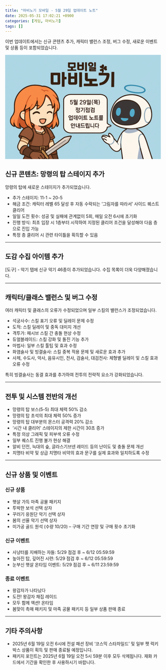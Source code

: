 ```yaml
---
title: "마비노기 모바일 - 5월 29일 업데이트 노트"
date: 2025-05-31 17:02:21 +0900
categories: [게임, 마비노기]
tags: []
---
```


이번 업데이트에서는 신규 콘텐츠 추가, 캐릭터 밸런스 조정, 버그 수정, 새로운 이벤트 및 상품 등이 포함되었습니다.

![업데이트 노트](assets/img/2025-05-31-7fe389e9-5c93-4a30-8169-e6aca649e540/1748678843012.png)

## 신규 콘텐츠: 망령의 탑 스테이지 추가

망령의 탑에 새로운 스테이지가 추가되었습니다.

- 추가 스테이지: 11-1 ~ 20-5
- 해금 조건: 캐릭터 레벨 65 달성 후 자동 수락되는 ‘그림자를 따라서’ 사이드 퀘스트 클리어
- 일일 도전 횟수: 성공 및 실패에 관계없이 5회, 매일 오전 6시에 초기화
- 진행 방식: 최초 입장 시 1층부터 시작하여 지정된 클리어 조건을 달성해야 다음 층으로 진입 가능
- 특정 층 클리어 시 관련 타이틀을 획득할 수 있음

---

## 도감 수집 아이템 추가

[도구] - 악기 탭에 신규 악기 46종이 추가되었습니다. 수집 목록이 더욱 다양해졌습니다.

---

## 캐릭터/클래스 밸런스 및 버그 수정

여러 캐릭터 및 클래스의 오류가 수정되었으며 일부 스킬의 밸런스가 조정되었습니다.

- 석궁사수: 스킬 표기 오류 및 딜레이 문제 수정
- 도적: 스킬 딜레이 및 중독 대미지 개선
- 격투가: 패시브 스킬 간 충돌 현상 수정
- 듀얼블레이드: 스킬 강화 및 돌진 기능 추가
- 마법사: 일부 스킬 툴팁 및 효과 수정
- 화염술사 및 빙결술사: 스킬 중복 적용 문제 및 새로운 효과 추가
- 사제, 수도사, 악사, 음유시인, 전사, 검술사, 대검전사: 체형별 딜레이 및 스킬 효과 오류 수정

특히 빙결술사는 동결 효과를 추가하여 전투의 전략적 요소가 강화되었습니다.

---

## 전투 및 시스템 전반의 개선

- 망령의 탑 보스(5-5) 최대 체력 50% 감소
- 망령의 탑 초석의 최대 체력 50% 증가
- 망령의 탑 대부분의 몬스터 공격력 20% 감소
- ‘시간 내 클리어’ 스테이지의 제한 시간이 30초 증가
- 특정 의상 그래픽 및 피부색 오류 수정
- 일부 퀘스트 진행 불가 현상 해결
- 알비 던전, 늑대의 숲, 글라스기브넨 레이드 등의 난이도 및 충돌 문제 개선
- 치명타 비약 및 상급 치명타 비약의 효과 문구를 실제 효과와 일치하도록 수정

---

## 신규 상품 및 이벤트

### 신규 상품
- 햇살 가득 마족 공물 패키지
- 투박한 보석 선택 상자
- 꾸러기 응원단 악기 선택 상자
- 봄의 선율 악기 선택 상자
- 미가공 골드 원석 (수량 10/20) – 구매 기간 연장 및 구매 횟수 초기화

### 신규 이벤트
- 사냥터를 지배하는 자들: 5/29 점검 후 ~ 6/12 05:59:59  
- 높아진 탑, 깊어진 시련: 5/29 점검 후 ~ 6/12 05:59:59  
- 눈부신 햇살 온타임 이벤트: 5/29 점검 후 ~ 6/11 23:59:59

### 종료 이벤트
- 왕감자가 나타났다
- 도전! 왕감자 채집 레이드
- 모두 함께 액션! 온타임
- 봄맞이 촉매 패키지 및 마족 공물 패키지 등 일부 상품 판매 종료

---

## 기타 주의사항

- 2025년 6월 19일 오전 6시에 전설 패션 장비 ‘코스믹 스타차일드’ 및 일부 펫 럭키박스 상품이 획득 및 판매 종료될 예정입니다.
- 패키지 포인트는 2025년 6월 19일 오전 5시 59분 이후 모두 삭제됩니다. 재화 카드에서 기간을 확인한 후 사용하시기 바랍니다.
